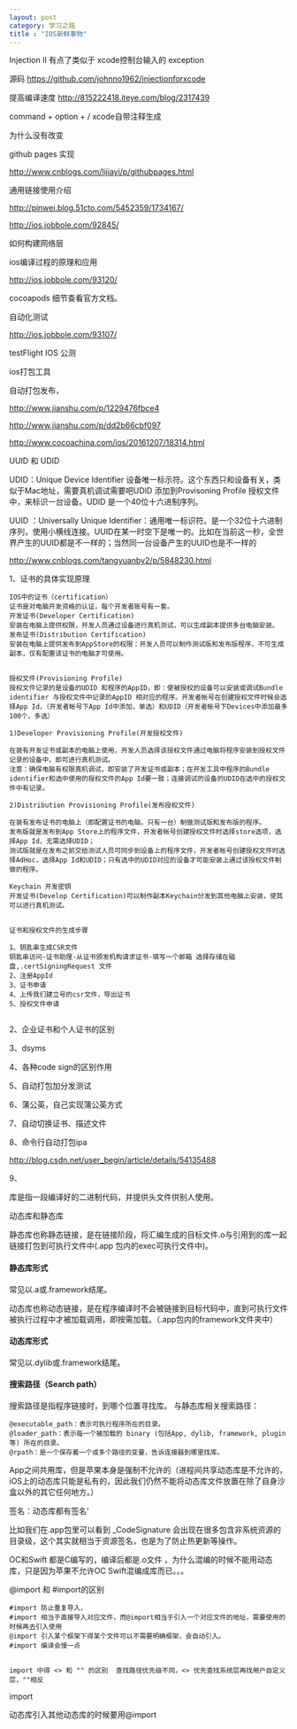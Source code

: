 ```yaml
---
layout: post
category: 学习之路
title : "IOS新鲜事物"
---
```


Injection II  有点了类似于 xcode控制台输入的 exception

源码 https://github.com/johnno1962/injectionforxcode



提高编译速度  http://815222418.iteye.com/blog/2317439



command + option + /      xcode自带注释生成



为什么没有改变

github pages 实现

http://www.cnblogs.com/lijiayi/p/githubpages.html



 通用链接使用介绍

http://pinwei.blog.51cto.com/5452359/1734167/

http://ios.jobbole.com/92845/



如何构建网络层

ios编译过程的原理和应用

http://ios.jobbole.com/93120/



cocoapods 细节查看官方文档。



自动化测试

http://ios.jobbole.com/93107/



testFlight IOS 公测



ios打包工具

自动打包发布，

http://www.jianshu.com/p/1229476fbce4

http://www.jianshu.com/p/dd2b66cbf097

http://www.cocoachina.com/ios/20161207/18314.html



UUID 和 UDID

UDID：Unique Device Identifier 设备唯一标示符。这个东西只和设备有关，类似于Mac地址，需要真机调试需要吧UDID 添加到Provisoning Profile 授权文件中，来标识一台设备。UDID 是一个40位十六进制序列。

UUID ：Universally Unique Identifier：通用唯一标识符。是一个32位十六进制序列，使用小横线连接。UUID在某一时空下是唯一的。比如在当前这一秒，全世界产生的UUID都是不一样的；当然同一台设备产生的UUID也是不一样的





http://www.cnblogs.com/tangyuanby2/p/5848230.html

1、证书的具体实现原理

```
IOS中的证书（certification）
证书是对电脑开发资格的认证，每个开发者账号有一套。
开发证书(Developer Certification)
安装在电脑上提供权限，开发人员通过设备进行真机测试，可以生成副本提供多台电脑安装。
发布证书(Distribution Certification)
安装在电脑上提供发布到AppStore的权限：开发人员可以制作测试版和发布版程序，不可生成副本，仅有配置该证书的电脑才可使用。


授权文件(Provisioning Profile)
授权文件记录的是设备的UDID 和程序的AppID，即：使被授权的设备可以安装或调试Bundle identifier 与授权文件中记录的AppID 相对应的程序。开发者帐号在创建授权文件时候会选择App Id，（开发者帐号下App Id中添加，单选）和UDID（开发者帐号下Devices中添加最多100个，多选）

1)Developer Provisioning Profile(开发授权文件)

在装有开发证书或副本的电脑上使用，开发人员选择该授权文件通过电脑将程序安装到授权文件记录的设备中，即可进行真机测试。
注意：确保电脑有权限真机调试，即安装了开发证书或副本；在开发工具中程序的Bundle identifier和选中使用的授权文件的App Id要一致；连接调试的设备的UDID在选中的授权文件中有记录。

2)Distribution Provisioning Profile(发布授权文件)

在装有发布证书的电脑上（即配置证书的电脑，只有一台）制做测试版和发布版的程序。
发布版就是发布到App Store上的程序文件，开发者帐号创建授权文件时选择store选项，选择App Id，无需选择UDID；
测试版就是在发布之前交给测试人员可同步到设备上的程序文件，开发者帐号创建授权文件时选择AdHoc，选择App Id和UDID；只有选中的UDID对应的设备才可能安装上通过该授权文件制做的程序。

Keychain 开发密钥
开发证书(Develop Certification)可以制作副本Keychain分发到其他电脑上安装，使其可以进行真机测试。


证书和授权文件的生成步骤

1、钥匙串生成CSR文件
钥匙串访问-证书助理-从证书颁发机构请求证书-填写一个邮箱 选择存储在磁盘,.certSigningRequest 文件
2、注册AppId
3、证书申请
4、上传我们建立号的csr文件，导出证书
5、授权文件申请


```



2、企业证书和个人证书的区别

3、dsyms

4、各种code sign的区别作用

5、自动打包加分发测试

6、蒲公英，自己实现蒲公英方式

7、自动切换证书、描述文件

8、命令行自动打包ipa

http://blog.csdn.net/user_begin/article/details/54135488

9、



库是指一段编译好的二进制代码，并提供头文件供别人使用。

动态库和静态库

静态库也称静态链接，是在链接阶段，将汇编生成的目标文件.o与引用到的库一起链接打包到可执行文件中(.app 包内的exec可执行文件中)。

#### 静态库形式

常见以.a或.framework结尾。





动态库也称动态链接，是在程序编译时不会被链接到目标代码中，直到可执行文件被执行过程中才被加载调用，即按需加载。（.app包内的framework文件夹中）

#### 动态库形式

常见以.dylib或.framework结尾。





#### 搜索路径（Search path）

搜索路径是指程序链接时，到哪个位置寻找库。
与静态库相关搜索路径：

```
@executable_path：表示可执行程序所在的目录。
@loader_path：表示每一个被加载的 binary (包括App, dylib, framework, plugin等) 所在的目录。
@rpath：是一个保存着一个或多个路径的变量，告诉连接器到哪里找库。
```



App之间共用库，但是苹果本身是强制不允许的（进程间共享动态库是不允许的，iOS上的动态库只能是私有的，因此我们仍然不能将动态库文件放置在除了自身沙盒以外的其它任何地方。）

签名：动态库都有签名‘

比如我们在.app包里可以看到 _CodeSignature 会出现在很多包含非系统资源的目录级，这个其实就相当于资源签名，也是为了防止热更新等操作。



OC和Swift 都是C编写的，编译后都是.o文件 ，为什么混编的时候不能用动态库，只是因为苹果不允许OC Swift混编成库而已。。。



@import 和 #import的区别 

```
#import 防止重复导入，
#import 相当于直接导入对应文件，而@import相当于引入一个对应文件的地址，需要使用的时候再去引入使用
@import 引入某个框架下得某个文件可以不需要明确框架，会自动引入。
#import 编译会慢一点


import 中得 <> 和 "" 的区别  查找路径优先级不同，<> 优先查找系统层再找用户自定义层，""相反 
```

import

动态库引入其他动态库的时候要用@import

